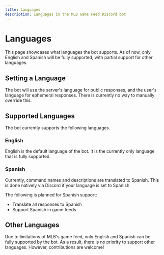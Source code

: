 ```yaml
---
title: Languages
description: Languages in the MLB Game Feed Discord bot
---
```


# Languages

This page showcases what languages the bot supports.
As of now, only English and Spanish will be fully supported, with partial support for other languages.

## Setting a Language

The bot will use the server's language for public responses, and the user's language for ephemeral responses.
There is currently no way to manually override this.

## Supported Languages

The bot currently supports the following languages.

### English

English is the default language of the bot. It is the currently only language that is fully supported.

### Spanish

Currently, command names and descriptions are translated to Spanish.
This is done natively via Discord if your language is set to Spanish.

The following is planned for Spanish support:

- Translate all responses to Spanish
- Support Spanish in game feeds

## Other Languages

Due to limitations of MLB's game feed, only English and Spanish can be fully supported by the bot.
As a result, there is no priority to support other languages. However, contributions are welcome!

